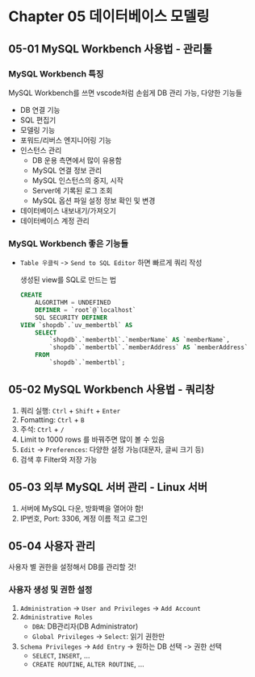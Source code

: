 # Chapter 05 데이터베이스 모델링

## 05-01 MySQL Workbench 사용법 - 관리툴

### MySQL Workbench 특징

MySQL Workbench를 쓰면 vscode처럼 손쉽게 DB 관리 가능, 다양한 기능들

- DB 연결 기능
- SQL 편집기
- 모델링 기능
- 포워드/리버스 엔지니어링 기능
- 인스턴스 관리
  - DB 운용 측면에서 많이 유용함
  - MySQL 연결 정보 관리
  - MySQL 인스턴스의 중지, 시작
  - Server에 기록된 로그 조회
  - MySQL 옵션 파일 설정 정보 확인 및 변경
- 데이터베이스 내보내기/가져오기
- 데이터베이스 계정 관리

### MySQL Workbench 좋은 기능들

- `Table 우클릭` -> `Send to SQL Editor` 하면 빠르게 쿼리 작성

    생성된 view를 SQL로 만드는 법

    ```sql
    CREATE 
        ALGORITHM = UNDEFINED 
        DEFINER = `root`@`localhost` 
        SQL SECURITY DEFINER
    VIEW `shopdb`.`uv_membertbl` AS
        SELECT 
            `shopdb`.`membertbl`.`memberName` AS `memberName`,
            `shopdb`.`membertbl`.`memberAddress` AS `memberAddress`
        FROM
            `shopdb`.`membertbl`;
    ```

## 05-02 MySQL Workbench 사용법 - 쿼리창

1. 쿼리 실행: `Ctrl` + `Shift` + `Enter`
2. Fomatting: `Ctrl` + `B`
3. 주석: `Ctrl` + `/`
4. Limit to 1000 rows 를 바꿔주면 많이 볼 수 있음
5. `Edit` -> `Preferences`: 다양한 설정 가능(대문자, 글씨 크기 등)
6. 검색 후 Filter와 저장 가능

## 05-03 외부 MySQL 서버 관리 - Linux 서버

1. 서버에 MySQL 다운, 방화벽을 열어야 함!
2. IP번호, Port: 3306, 계정 이름 적고 로그인

## 05-04 사용자 관리

사용자 별 권한을 설정해서 DB를 관리할 것!

### 사용자 생성 및 권한 설정

1. `Administration` -> `User and Privileges` -> `Add Account`
2. `Administrative Roles`
   - `DBA`: DB관리자(DB Administrator)
   - `Global Privileges` -> `Select`: 읽기 권한만
3. `Schema Privileges` -> `Add Entry` -> 원하는 DB 선택 -> 권한 선택
   - `SELECT`, `INSERT`, ...
   - `CREATE ROUTINE`, `ALTER ROUTINE`, ...
